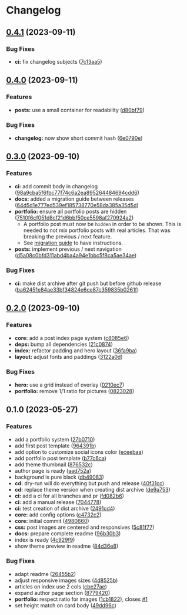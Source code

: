 # Changelog

## [0.4.1](https://github.com/bigbrozer/publii-luci-theme/compare/0.4.0...0.4.1) (2023-09-11)


### Bug Fixes

* **ci:** fix changelog subjects ([7c13aa5](https://github.com/bigbrozer/publii-luci-theme/commit/7c13aa59a25aaba414c9a09baaf98f93ff4e9b17))

## [0.4.0](https://github.com/bigbrozer/publii-luci-theme/compare/0.3.0...0.4.0) (2023-09-11)


### Features

* **posts:** use a small container for readability ([d80bf79](https://github.com/bigbrozer/publii-luci-theme/commit/d80bf7977a112e53be3edf93d56402a87f2fa193))


### Bug Fixes

* **changelog:** now show short commit hash ([6e0790e](https://github.com/bigbrozer/publii-luci-theme/commit/6e0790eb71dabb91f230cb8e5c2797a870607431))

## [0.3.0](https://github.com/bigbrozer/publii-luci-theme/compare/0.2.0...0.3.0) (2023-09-10)


### Features

* **ci:** add commit body in changelog ([98a9cba5f6fbc77f74c6a2ea895264484694cdd6](https://github.com/bigbrozer/publii-luci-theme/commit/98a9cba5f6fbc77f74c6a2ea895264484694cdd6))
* **docs:** added a migration guide between releases ([64d5d1e777ed539ef185738770e58da385a35d5d](https://github.com/bigbrozer/publii-luci-theme/commit/64d5d1e777ed539ef185738770e58da385a35d5d))
* **portfolio:** ensure all portfolio posts are hidden ([7510f6cf051d8cf21d6bbf50ce5598af270924a2](https://github.com/bigbrozer/publii-luci-theme/commit/7510f6cf051d8cf21d6bbf50ce5598af270924a2))
    * A portfolio post must now be `hidden` in order to be shown. This is needed to not mix portfolio posts with real articles. That was breaking the previous / next feature.
    * See [migration guide](https://github.com/bigbrozer/publii-luci-theme#updating-from-v020) to have instructions.
* **posts:** implement previous / next navigation ([d5a08c0bfd311abd4ba4a94e1bbc5f8ca5ae34ae](https://github.com/bigbrozer/publii-luci-theme/commit/d5a08c0bfd311abd4ba4a94e1bbc5f8ca5ae34ae))


### Bug Fixes

* **ci:** make dist archive after git push but before github release ([ba62451e84ae33bf34824e6ce87c359835b0261f](https://github.com/bigbrozer/publii-luci-theme/commit/ba62451e84ae33bf34824e6ce87c359835b0261f))

## [0.2.0](https://github.com/bigbrozer/publii-luci-theme/compare/0.1.0...0.2.0) (2023-09-10)


### Features

* **core:** add a post index page system ([c8085e6](https://github.com/bigbrozer/publii-luci-theme/commit/c8085e6b700163d493b1b941fdc8d1d32e28788d))
* **deps:** bump all dependencies ([21c0874](https://github.com/bigbrozer/publii-luci-theme/commit/21c0874ce693323551ffc11b2ae272fd5fcb1acd))
* **index:** refactor padding and hero layout ([36fa9ba](https://github.com/bigbrozer/publii-luci-theme/commit/36fa9bade9ceae4f27f33f4a93aa13b15d3eef25))
* **layout:** adjust fonts and paddings ([3122a0d](https://github.com/bigbrozer/publii-luci-theme/commit/3122a0d27e3548c3475d849fb105d384032d3c4f))


### Bug Fixes

* **hero:** use a grid instead of overlay ([0210ec7](https://github.com/bigbrozer/publii-luci-theme/commit/0210ec702ebae8d88459fc73d912f4440bd6c762))
* **portfolio:** remove 1/1 ratio for pictures ([0823028](https://github.com/bigbrozer/publii-luci-theme/commit/08230281baa839cba40ac09e9bcbf4dd184f3a0a))

## 0.1.0 (2023-05-27)


### Features

* add a portfolio system ([27b0710](https://github.com/bigbrozer/publii-luci-theme/commit/27b07107357a8921ec2dfccd57a7283e6abe89bd))
* add first post template ([964391b](https://github.com/bigbrozer/publii-luci-theme/commit/964391bbf4027abd5a735a5850e68c188978de03))
* add option to customize social icons color ([eceebaa](https://github.com/bigbrozer/publii-luci-theme/commit/eceebaae91c9b945101df0f0e8930a26d0a67fc8))
* add portfolio post template ([b77c6ca](https://github.com/bigbrozer/publii-luci-theme/commit/b77c6ca5444646d7db6f0ac6b895bf459fed71e6))
* add theme thumbnail ([876532c](https://github.com/bigbrozer/publii-luci-theme/commit/876532c893529f3f4491bd97c8cbd068c31e9355))
* author page is ready ([aad752a](https://github.com/bigbrozer/publii-luci-theme/commit/aad752a4edcedf507bd8cea899931ef15a6fae38))
* background is pure black ([db49083](https://github.com/bigbrozer/publii-luci-theme/commit/db49083c7f0b8601bafcf39245e68eaf3fc9d0f0))
* **cd:** dry-run will do everything but push and release ([40f31cc](https://github.com/bigbrozer/publii-luci-theme/commit/40f31cc44386f637ef11e066f516266741d12497))
* **cd:** replace theme version when creating dist archive ([de9a753](https://github.com/bigbrozer/publii-luci-theme/commit/de9a7531edc8bc1b2940d1f16d304a6d3f07b8ee))
* **ci:** add a ci for all branches and pr ([fd082b6](https://github.com/bigbrozer/publii-luci-theme/commit/fd082b6bc6e5b8dca66a60297b1b92e3d2467cc5))
* **ci:** add a manual release ([7044778](https://github.com/bigbrozer/publii-luci-theme/commit/70447782a6627be7f627505cc1f1ed41a4b7a885))
* **ci:** test creation of dist archive ([2491cd4](https://github.com/bigbrozer/publii-luci-theme/commit/2491cd4d2c71d1d2cc5d6ee54bcbae67b0e1ba42))
* **core:** add config options ([c4732c2](https://github.com/bigbrozer/publii-luci-theme/commit/c4732c20a3c1444c369e9f7e5d32f391b1016496))
* **core:** initial commit ([4980660](https://github.com/bigbrozer/publii-luci-theme/commit/49806601d7c7024631ace5bff2dcaa8eb7f88253))
* **css:** post images are centered and responsives ([5c81f77](https://github.com/bigbrozer/publii-luci-theme/commit/5c81f776a1df3e120d823d0ad02682a793589d8e))
* **docs:** prepare complete readme ([96b30b3](https://github.com/bigbrozer/publii-luci-theme/commit/96b30b31971f9e86ae3f185b977b1fad8e64aac8))
* index is ready ([4c929f9](https://github.com/bigbrozer/publii-luci-theme/commit/4c929f93c375a786f785ddf1a97b04a410dc41ae))
* show theme preview in readme ([84d36e8](https://github.com/bigbrozer/publii-luci-theme/commit/84d36e80684fcb807eb6a58ce26a9a1f203a9dc8))


### Bug Fixes

* adapt readme ([26455b2](https://github.com/bigbrozer/publii-luci-theme/commit/26455b25e0cdcff286beb121d9c17fba414e1401))
* adjust responsive images sizes ([4d8525b](https://github.com/bigbrozer/publii-luci-theme/commit/4d8525be1a93a4ce1764a364b8211543eb060502))
* articles on index use 2 cols ([cbe27ae](https://github.com/bigbrozer/publii-luci-theme/commit/cbe27ae47419c2796f1aa823d121322ea8f58090))
* expand author page section ([8779420](https://github.com/bigbrozer/publii-luci-theme/commit/8779420126d6f75158623417ae39148ce5ad0399))
* **portfolio:** respect ratio for images ([1cb1822](https://github.com/bigbrozer/publii-luci-theme/commit/1cb1822f36e507628976b32a7309294c8e323c58)), closes [#1](https://github.com/bigbrozer/publii-luci-theme/issues/1)
* set height match on card body ([49dd96c](https://github.com/bigbrozer/publii-luci-theme/commit/49dd96cf41bc868590676eefc71bfd92524b197b))